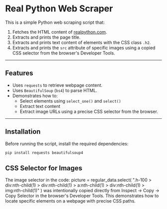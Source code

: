 # Real Python Web Scraper

This is a simple Python web scraping script that:
1. Fetches the HTML content of [realpython.com](https://realpython.com/).
2. Extracts and prints the page title.
3. Extracts and prints text content of elements with the CSS class `.h2`.
4. Extracts and prints the `src` attribute of specific images using a copied CSS selector from the browser's Developer Tools.

---

## Features
- Uses `requests` to retrieve webpage content.
- Uses `BeautifulSoup` (`bs4`) to parse HTML.
- Demonstrates how to:
  - Select elements using `select_one()` and `select()`
  - Extract text content
  - Extract image URLs using a precise CSS selector from the browser.

---

## Installation

Before running the script, install the required dependencies:
```bash
pip install requests beautifulsoup4
```
## CSS Selector for Images

The image selector in the code:
picture = regular_data.select(
    ".h-100 > div:nth-child(1) > div:nth-child(1) > a:nth-child(1) > div:nth-child(1) > img:nth-child(1)"
)
was intentionally copied directly from Inspect → Copy → Copy Selector in the browser's Developer Tools.
This demonstrates how to locate specific elements on a webpage with precise CSS paths.
